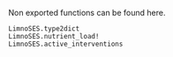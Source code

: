 Non exported functions can be found here.

```@docs
LimnoSES.type2dict
LimnoSES.nutrient_load!
LimnoSES.active_interventions
```

